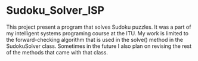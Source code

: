 Sudoku_Solver_ISP
=================
This project present a program that solves Sudoku puzzles. 
It was  a part of my intelligent systems programing course at the ITU. 
My work is limited to the forward-checking algorithm that is used in the solve() method in the SudokuSolver class. 
Sometimes in the future I also plan on revising the rest of the methods that came with that class.

